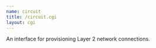 ```yaml
---
name: circuit
title: /circuit.cgi
layout: cgi
---
```

An interface for provisioning Layer 2 network connections.

